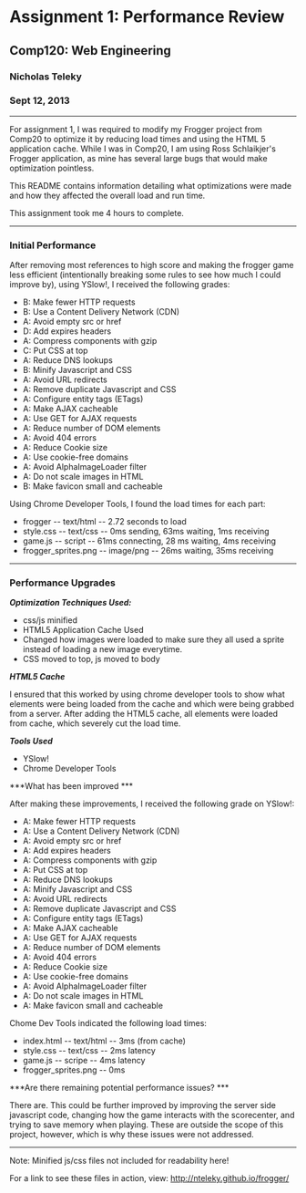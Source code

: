 Assignment 1: Performance Review
=====================================
## Comp120: Web Engineering ##
### Nicholas Teleky ###
### Sept 12, 2013 ###

- - - - - - - - - - - - - - - - - - -

For assignment 1, I was required to modify my Frogger project from Comp20 to
optimize it by reducing load times and using the HTML 5 application cache.
While I was in Comp20, I am using Ross Schlaikjer's Frogger application, as mine has
several large bugs that would make optimization pointless.

This README contains information detailing what optimizations were made and how
they affected the overall load and run time.

This assignment took me 4 hours to complete.

- - - - - - - - - - - - - - - - - - - -

### Initial Performance ###

After removing most references to high score and making the frogger game less
efficient (intentionally breaking some rules to see how much I could improve by), 
using YSlow!, I received the following grades:

* B: Make fewer HTTP requests
* B: Use a Content Delivery Network (CDN)
* A: Avoid empty src or href
* D: Add expires headers
* A: Compress components with gzip
* C: Put CSS at top
* A: Reduce DNS lookups
* B: Minify Javascript and CSS
* A: Avoid URL redirects
* A: Remove duplicate Javascript and CSS
* A: Configure entity tags (ETags)
* A: Make AJAX cacheable
* A: Use GET for AJAX requests
* A: Reduce number of DOM elements
* A: Avoid 404 errors
* A: Reduce Cookie size
* A: Use cookie-free domains
* A: Avoid AlphaImageLoader filter
* A: Do not scale images in HTML
* B: Make favicon small and cacheable

Using Chrome Developer Tools, I found the load times for each part:

* frogger -- text/html -- 2.72 seconds to load
* style.css -- text/css -- 0ms sending, 63ms waiting, 1ms receiving
* game.js -- script -- 61ms connecting, 28 ms waiting, 4ms receiving
* frogger_sprites.png -- image/png -- 26ms waiting, 35ms receiving

- - - - - - - - - - - - - - - - - - - -

### Performance Upgrades ###

***Optimization Techniques Used:***

* css/js minified
* HTML5 Application Cache Used
* Changed how images were loaded to make sure they all used a sprite instead of loading a new image everytime.
* CSS moved to top, js moved to body

***HTML5 Cache***

I ensured that this worked by using chrome developer tools to show what elements were being loaded
from the cache and which were being grabbed from a server. After adding the HTML5 cache, all elements were loaded from cache, which severely cut the load time.

***Tools Used***

* YSlow!
* Chrome Developer Tools

***What has been improved ***

After making these improvements, I received the following grade on YSlow!:

* A: Make fewer HTTP requests
* A: Use a Content Delivery Network (CDN)
* A: Avoid empty src or href
* A: Add expires headers
* A: Compress components with gzip
* A: Put CSS at top
* A: Reduce DNS lookups
* A: Minify Javascript and CSS
* A: Avoid URL redirects
* A: Remove duplicate Javascript and CSS
* A: Configure entity tags (ETags)
* A: Make AJAX cacheable
* A: Use GET for AJAX requests
* A: Reduce number of DOM elements
* A: Avoid 404 errors
* A: Reduce Cookie size
* A: Use cookie-free domains
* A: Avoid AlphaImageLoader filter
* A: Do not scale images in HTML
* A: Make favicon small and cacheable

Chome Dev Tools indicated the following load times:
* index.html -- text/html -- 3ms (from cache)
* style.css -- text/css -- 2ms latency
* game.js -- scripe -- 4ms latency
* frogger_sprites.png -- 0ms

***Are there remaining potential performance issues? ***

There are. This could be further improved by improving the server side javascript code, changing
how the game interacts with the scorecenter, and trying to save memory when playing. These
are outside the scope of this project, however, which is why these issues were not addressed.

- - - - - - - - - - - - - - - - - - - - - -

Note: Minified js/css files not included for readability here!

For a link to see these files in action, view:
http://nteleky.github.io/frogger/


